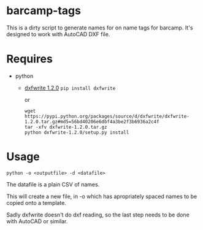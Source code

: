 barcamp-tags
============

This is a dirty script to generate names for on name tags for barcamp. It's designed to work with AutoCAD DXF file.

# Requires

- python
    - [dxfwrite 1.2.0](https://pypi.python.org/pypi/dxfwrite/1.2.0)
	    `pip install dxfwrite`

	    or
	    
	    ```
	    wget https://pypi.python.org/packages/source/d/dxfwrite/dxfwrite-1.2.0.tar.gz#md5=56bd40206e6dbf4a3be2f3b6936a2c4f
	    tar -xfv dxfwrite-1.2.0.tar.gz
	    python dxfwrite-1.2.0/setup.py install
	    ```
# Usage

`python -o <outputfile> -d <datafile>`

The datafile is a plain CSV of names.

This will create a new file, in -o which has apropriately spaced names to be copied onto a template.

Sadly dxfwrite doesn't do dxf reading, so the last step needs to be done with AutoCAD or similar.
